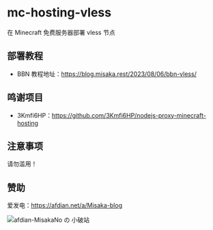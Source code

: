 # mc-hosting-vless

在 Minecraft 免费服务器部署 vless 节点

## 部署教程

- BBN 教程地址：https://blog.misaka.rest/2023/08/06/bbn-vless/

## 鸣谢项目

- 3Kmfi6HP：https://github.com/3Kmfi6HP/nodejs-proxy-minecraft-hosting

## 注意事项

请勿滥用！

## 赞助

爱发电：https://afdian.net/a/Misaka-blog

![afdian-MisakaNo の 小破站](https://user-images.githubusercontent.com/122191366/211533469-351009fb-9ae8-4601-992a-abbf54665b68.jpg)
